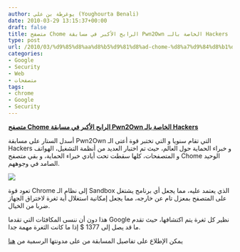 ```yaml
---
author: يوغرطة بن علي (Youghourta Benali)
date: 2010-03-29 13:15:37+00:00
draft: false
title: متصفح Chome الرابح الأكبر في مسابقة Pwn2Own الخاصة بالـ Hackers
type: post
url: /2010/03/%d9%85%d8%aa%d8%b5%d9%81%d8%ad-chome-%d8%a7%d9%84%d8%b1%d8%a7%d8%a8%d8%ad-%d8%a7%d9%84%d8%a3%d9%83%d8%a8%d8%b1-%d9%81%d9%8a-%d9%85%d8%b3%d8%a7%d8%a8%d9%82%d8%a9-pwn2own-%d8%a7%d9%84%d8%ae%d8%a7%d8%b5/
categories:
- Google
- Security
- Web
- متصفحات
tags:
- chrome
- Google
- Security
---
```


[**متصفح Chome الرابح الأكبر في مسابقة Pwn2Own الخاصة بالـ Hackers**](https://www.it-scoop.com/2010/03/%d9%85%d8%aa%d8%b5%d9%81%d8%ad-chome-%d8%a7%d9%84%d8%b1%d8%a7%d8%a8%d8%ad-%d8%a7%d9%84%d8%a3%d9%83%d8%a8%d8%b1-%d9%81%d9%8a-%d9%85%d8%b3%d8%a7%d8%a8%d9%82%d8%a9-pwn2own-%d8%a7%d9%84%d8%ae%d8%a7%d8%b5/)


أسدل الستار على مسابقة Pwn2Own التي تقام سنويا و التي تختبر قوة أعتى الـ Hackers و خبراء الحماية حول العالم، حيث تم اختبار العديد من أنظمة التشغيل، الهواتف و المتصفحات، كلها سقطت تحت أيادي خبراء الحماية، و بقي متصفح Chome الوحيد الصامد في وجوههم.

[![](https://www.it-scoop.com/wp-content/uploads/2009/12/Chrome_logo.jpg)
](https://www.it-scoop.com/2010/03/%d9%85%d8%aa%d8%b5%d9%81%d8%ad-chome-%d8%a7%d9%84%d8%b1%d8%a7%d8%a8%d8%ad-%d8%a7%d9%84%d8%a3%d9%83%d8%a8%d8%b1-%d9%81%d9%8a-%d9%85%d8%b3%d8%a7%d8%a8%d9%82%d8%a9-pwn2own-%d8%a7%d9%84%d8%ae%d8%a7%d8%b5/)

تعود قوة Chrome إلى نظام الـ Sandbox الذي يعتمد عليه، مما يجعل أي برنامج يشتغل على المتصفح بمعزل تام عن خارجه، مما يجعل إمكانية استغلال أية ثغرة لاختراق الجهاز ضربا من الخيال.

هذا دون أن ننسى المكافئات التي تقدما Google نظير كل ثغرة يتم اكتشافها، حيث تقدم ما قد يصل إلى 1377 $ إذا ما كانت الثغرة مهمة جدا.

يمكن الإطلاع على تفاصيل المسابقة من على مدونتها الرسمية من [هنا](http://dvlabs.tippingpoint.com/blog/2010/02/15/pwn2own-2010)
